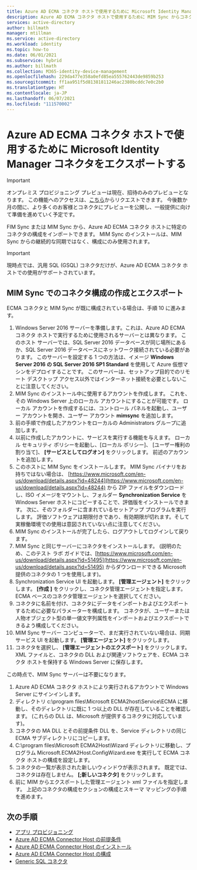 ```yaml
---
title: Azure AD ECMA コネクタ ホストで使用するために Microsoft Identity Manager コネクタをエクスポートする
description: Azure AD ECMA コネクタ ホストで使用するために MIM Sync からコネクタを作成およびエクスポートする方法を説明します。
services: active-directory
author: billmath
manager: mtillman
ms.service: active-directory
ms.workload: identity
ms.topic: how-to
ms.date: 06/01/2021
ms.subservice: hybrid
ms.author: billmath
ms.collection: M365-identity-device-management
ms.openlocfilehash: 229da477e358a0efd85ea555762443de9859b253
ms.sourcegitcommit: ff1aa951f5d81381811246ac2380bcddc7e0c2b0
ms.translationtype: HT
ms.contentlocale: ja-JP
ms.lasthandoff: 06/07/2021
ms.locfileid: "111570002"
---
```

# <a name="export-a-microsoft-identity-manager-connector-for-use-with-azure-ad-ecma-connector-host"></a>Azure AD ECMA コネクタ ホストで使用するために Microsoft Identity Manager コネクタをエクスポートする

>[!IMPORTANT]
> オンプレミス プロビジョニング プレビューは現在、招待のみのプレビューとなります。 この機能へのアクセスは、[こちら](https://aka.ms/onpremprovisioningpublicpreviewaccess)からリクエストできます。 今後数か月の間に、より多くのお客様とコネクタにプレビューを公開し、一般提供に向けて準備を進めていく予定です。

FIM Sync または MIM Sync から、Azure AD ECMA コネクタ ホストに特定のコネクタの構成をインポートできます。  MIM Sync のインストールは、MIM Sync からの継続的な同期ではなく、構成にのみ使用されます。

>[!IMPORTANT]
>現時点では、汎用 SQL (GSQL) コネクタだけが、Azure AD ECMA コネクタ ホストでの使用がサポートされています。


## <a name="creating-and-exporting-a-connector-configuration-in-mim-sync"></a>MIM Sync でのコネクタ構成の作成とエクスポート
ECMA コネクタと MIM Sync が既に構成されている場合は、手順 10 に進みます。

 1. Windows Server 2016 サーバーを準備します。これは、Azure AD ECMA コネクタ ホストで実行するために使用されるサーバーとは異なります。  このホスト サーバーでは、SQL Server 2016 データベースが同じ場所にあるか、SQL Server 2016 データベースにネットワーク接続されている必要があります。  このサーバーを設定する 1 つの方法は、イメージ **Windows Server 2016 の SQL Server 2016 SP1 Standard** を使用して Azure 仮想マシンをデプロイすることです。  このサーバーは、セットアップ目的でのリモート デスクトップ アクセス以外ではインターネット接続を必要としないことに注意してください。
 2. MIM Sync のインストール中に使用するアカウントを作成します。  これを、その Windows Server 上のローカル アカウントにすることが可能です。  ローカル アカウントを作成するには、コントロール パネルを起動し、ユーザー アカウントを開き、ユーザー アカウント **mimsync** を追加します。
 3. 前の手順で作成したアカウントをローカルの Administrators グループに追加します。
 4. 以前に作成したアカウントに、サービスを実行する機能を与えます。  ローカル セキュリティ ポリシーを起動し、[ローカル ポリシー]、 [ユーザー権利の割り当て]、 **[サービスとしてログオン]** をクリックします。  前述のアカウントを追加します。
 5. このホストに MIM Sync をインストールします。 MIM Sync バイナリをお持ちではない場合は、 [https://www.microsoft.com/en-us/download/details.aspx?id=48244](https://www.microsoft.com/en-us/download/details.aspx?id=48244) から ZIP ファイルをダウンロードし、ISO イメージをマウントし、フォルダー **Synchronization Service** を Windows Server ホストにコピーすることで、評価版をインストールできます。  次に、そのフォルダーに含まれているセットアップ プログラムを実行します。   評価ソフトウェアは期限付きであり、有効期限が切れます。そして実稼働環境での使用は意図されていない点に注意してください。
 6. MIM Sync のインストールが完了したら、ログアウトしてログインして戻ります。
 7. MIM Sync と同じサーバーにコネクタをインストールします。 (説明のため、このテスト ラボ ガイドでは、[https://www.microsoft.com/en-us/download/details.aspx?id=51495](https://www.microsoft.com/en-us/download/details.aspx?id=51495) からダウンロードできる Microsoft 提供のコネクタの 1 つを使用します)。
 8. Synchronization Service UI を起動します。  **[管理エージェント]** をクリックします。  **[作成 ]** をクリックし、コネクタ管理エージェントを指定します。  ECMA ベースのコネクタ管理エージェントを選択してください。
 9. コネクタに名前を付け、コネクタにデータをインポートおよびエクスポートするために必要なパラメーターを構成します。  コネクタが、ユーザーまたは人物オブジェクト型の単一値文字列属性をインポートおよびエクスポートできるよう構成してください。
 10. MIM Sync サーバー コンピューターで、まだ実行されていない場合は、同期サービス UI を起動します。  **[管理エージェント]** をクリックします。
 11. コネクタを選択し、 **[管理エージェントのエクスポート]** をクリックします。  XML ファイルと、コネクタの DLL および関連ソフトウェアを、ECMA コネクタ ホストを保持する Windows Server に保存します。

この時点で、MIM Sync サーバーは不要になります。

 1. Azure AD ECMA コネクタ ホストにより実行されるアカウントで Windows Server にサインインします。
 2. ディレクトリ c:\program files\Microsoft ECMA2host\Service\ECMA に移動し、そのディレクトリに既に 1 つ以上の DLL が存在していることを確認します。  (これらの DLL は、Microsoft が提供するコネクタに対応しています)。
 3. コネクタの MA DLL とその前提条件 DLL を、Service ディレクトリの同じ ECMA サブディレクトリにコピーします。
 4. C:\program files\Microsoft ECMA2Host\Wizard ディレクトリに移動し、プログラム Microsoft.ECMA2Host.ConfigWizard.exe を実行して ECMA コネクタ ホストの構成を設定します。
 5. コネクタの一覧が表示された新しいウィンドウが表示されます。 既定では、コネクタは存在しません。  **[;新しいコネクタ]** をクリックします。
 6. 前に MIM からエクスポートした管理エージェント xml ファイルを指定します。  上記のコネクタの構成セクションの構成とスキーマ マッピングの手順を進めます。



## <a name="next-steps"></a>次の手順


- [アプリ プロビジョニング](user-provisioning.md)
- [Azure AD ECMA Connector Host の前提条件](on-premises-ecma-prerequisites.md)
- [Azure AD ECMA Connector Host のインストール](on-premises-ecma-install.md)
- [Azure AD ECMA Connector Host の構成](on-premises-ecma-configure.md)
- [Generic SQL コネクタ](on-premises-sql-connector-configure.md)